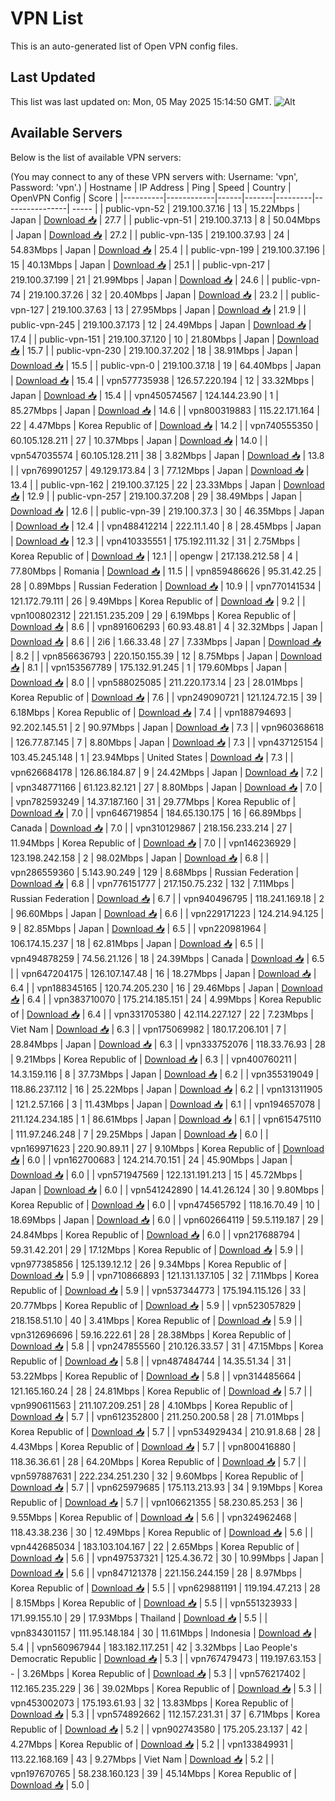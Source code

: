 # VPN List

This is an auto-generated list of Open VPN config files.

## Last Updated

This list was last updated on: Mon, 05 May 2025 15:14:50 GMT.
![Alt](https://repobeats.axiom.co/api/embed/186b98318ef1479477931607c1ad7d823f12451f.svg "Repobeats analytics image")

## Available Servers

Below is the list of available VPN servers:

(You may connect to any of these VPN servers with: Username: 'vpn', Password: 'vpn'.)
| Hostname | IP Address | Ping | Speed | Country | OpenVPN Config | Score |
|----------|------------|------|-------|---------|----------------| ----- |
| public-vpn-52 | 219.100.37.16 | 13 | 15.22Mbps | Japan | [Download 📥](./configs/server_0_JP.ovpn) | 27.7 |
| public-vpn-51 | 219.100.37.13 | 8 | 50.04Mbps | Japan | [Download 📥](./configs/server_1_JP.ovpn) | 27.2 |
| public-vpn-135 | 219.100.37.93 | 24 | 54.83Mbps | Japan | [Download 📥](./configs/server_2_JP.ovpn) | 25.4 |
| public-vpn-199 | 219.100.37.196 | 15 | 40.13Mbps | Japan | [Download 📥](./configs/server_3_JP.ovpn) | 25.1 |
| public-vpn-217 | 219.100.37.199 | 21 | 21.99Mbps | Japan | [Download 📥](./configs/server_4_JP.ovpn) | 24.6 |
| public-vpn-74 | 219.100.37.26 | 32 | 20.40Mbps | Japan | [Download 📥](./configs/server_5_JP.ovpn) | 23.2 |
| public-vpn-127 | 219.100.37.63 | 13 | 27.95Mbps | Japan | [Download 📥](./configs/server_6_JP.ovpn) | 21.9 |
| public-vpn-245 | 219.100.37.173 | 12 | 24.49Mbps | Japan | [Download 📥](./configs/server_7_JP.ovpn) | 17.4 |
| public-vpn-151 | 219.100.37.120 | 10 | 21.80Mbps | Japan | [Download 📥](./configs/server_8_JP.ovpn) | 15.7 |
| public-vpn-230 | 219.100.37.202 | 18 | 38.91Mbps | Japan | [Download 📥](./configs/server_9_JP.ovpn) | 15.5 |
| public-vpn-0 | 219.100.37.18 | 19 | 64.40Mbps | Japan | [Download 📥](./configs/server_10_JP.ovpn) | 15.4 |
| vpn577735938 | 126.57.220.194 | 12 | 33.32Mbps | Japan | [Download 📥](./configs/server_11_JP.ovpn) | 15.4 |
| vpn450574567 | 124.144.23.90 | 1 | 85.27Mbps | Japan | [Download 📥](./configs/server_12_JP.ovpn) | 14.6 |
| vpn800319883 | 115.22.171.164 | 22 | 4.47Mbps | Korea Republic of | [Download 📥](./configs/server_13_KR.ovpn) | 14.2 |
| vpn740555350 | 60.105.128.211 | 27 | 10.37Mbps | Japan | [Download 📥](./configs/server_14_JP.ovpn) | 14.0 |
| vpn547035574 | 60.105.128.211 | 38 | 3.82Mbps | Japan | [Download 📥](./configs/server_15_JP.ovpn) | 13.8 |
| vpn769901257 | 49.129.173.84 | 3 | 77.12Mbps | Japan | [Download 📥](./configs/server_16_JP.ovpn) | 13.4 |
| public-vpn-162 | 219.100.37.125 | 22 | 23.33Mbps | Japan | [Download 📥](./configs/server_17_JP.ovpn) | 12.9 |
| public-vpn-257 | 219.100.37.208 | 29 | 38.49Mbps | Japan | [Download 📥](./configs/server_18_JP.ovpn) | 12.6 |
| public-vpn-39 | 219.100.37.3 | 30 | 46.35Mbps | Japan | [Download 📥](./configs/server_19_JP.ovpn) | 12.4 |
| vpn488412214 | 222.11.1.40 | 8 | 28.45Mbps | Japan | [Download 📥](./configs/server_20_JP.ovpn) | 12.3 |
| vpn410335551 | 175.192.111.32 | 31 | 2.75Mbps | Korea Republic of | [Download 📥](./configs/server_21_KR.ovpn) | 12.1 |
| opengw | 217.138.212.58 | 4 | 77.80Mbps | Romania | [Download 📥](./configs/server_22_RO.ovpn) | 11.5 |
| vpn859486626 | 95.31.42.25 | 28 | 0.89Mbps | Russian Federation | [Download 📥](./configs/server_23_RU.ovpn) | 10.9 |
| vpn770141534 | 121.172.79.111 | 26 | 9.49Mbps | Korea Republic of | [Download 📥](./configs/server_24_KR.ovpn) | 9.2 |
| vpn100802312 | 221.151.235.209 | 29 | 6.19Mbps | Korea Republic of | [Download 📥](./configs/server_25_KR.ovpn) | 8.6 |
| vpn891606293 | 60.93.48.81 | 4 | 32.32Mbps | Japan | [Download 📥](./configs/server_26_JP.ovpn) | 8.6 |
| 2i6 | 1.66.33.48 | 27 | 7.33Mbps | Japan | [Download 📥](./configs/server_27_JP.ovpn) | 8.2 |
| vpn856636793 | 220.150.155.39 | 12 | 8.75Mbps | Japan | [Download 📥](./configs/server_28_JP.ovpn) | 8.1 |
| vpn153567789 | 175.132.91.245 | 1 | 179.60Mbps | Japan | [Download 📥](./configs/server_29_JP.ovpn) | 8.0 |
| vpn588025085 | 211.220.173.14 | 23 | 28.01Mbps | Korea Republic of | [Download 📥](./configs/server_30_KR.ovpn) | 7.6 |
| vpn249090721 | 121.124.72.15 | 39 | 6.18Mbps | Korea Republic of | [Download 📥](./configs/server_31_KR.ovpn) | 7.4 |
| vpn188794693 | 92.202.145.51 | 2 | 90.97Mbps | Japan | [Download 📥](./configs/server_32_JP.ovpn) | 7.3 |
| vpn960368618 | 126.77.87.145 | 7 | 8.80Mbps | Japan | [Download 📥](./configs/server_33_JP.ovpn) | 7.3 |
| vpn437125154 | 103.45.245.148 | 1 | 23.94Mbps | United States | [Download 📥](./configs/server_34_US.ovpn) | 7.3 |
| vpn626684178 | 126.86.184.87 | 9 | 24.42Mbps | Japan | [Download 📥](./configs/server_35_JP.ovpn) | 7.2 |
| vpn348771166 | 61.123.82.121 | 27 | 8.80Mbps | Japan | [Download 📥](./configs/server_36_JP.ovpn) | 7.0 |
| vpn782593249 | 14.37.187.160 | 31 | 29.77Mbps | Korea Republic of | [Download 📥](./configs/server_37_KR.ovpn) | 7.0 |
| vpn646719854 | 184.65.130.175 | 16 | 66.89Mbps | Canada | [Download 📥](./configs/server_38_CA.ovpn) | 7.0 |
| vpn310129867 | 218.156.233.214 | 27 | 11.94Mbps | Korea Republic of | [Download 📥](./configs/server_39_KR.ovpn) | 7.0 |
| vpn146236929 | 123.198.242.158 | 2 | 98.02Mbps | Japan | [Download 📥](./configs/server_40_JP.ovpn) | 6.8 |
| vpn286559360 | 5.143.90.249 | 129 | 8.68Mbps | Russian Federation | [Download 📥](./configs/server_41_RU.ovpn) | 6.8 |
| vpn776151777 | 217.150.75.232 | 132 | 7.11Mbps | Russian Federation | [Download 📥](./configs/server_42_RU.ovpn) | 6.7 |
| vpn940496795 | 118.241.169.18 | 2 | 96.60Mbps | Japan | [Download 📥](./configs/server_43_JP.ovpn) | 6.6 |
| vpn229171223 | 124.214.94.125 | 9 | 82.85Mbps | Japan | [Download 📥](./configs/server_44_JP.ovpn) | 6.5 |
| vpn220981964 | 106.174.15.237 | 18 | 62.81Mbps | Japan | [Download 📥](./configs/server_45_JP.ovpn) | 6.5 |
| vpn494878259 | 74.56.21.126 | 18 | 24.39Mbps | Canada | [Download 📥](./configs/server_46_CA.ovpn) | 6.5 |
| vpn647204175 | 126.107.147.48 | 16 | 18.27Mbps | Japan | [Download 📥](./configs/server_47_JP.ovpn) | 6.4 |
| vpn188345165 | 120.74.205.230 | 16 | 29.46Mbps | Japan | [Download 📥](./configs/server_48_JP.ovpn) | 6.4 |
| vpn383710070 | 175.214.185.151 | 24 | 4.99Mbps | Korea Republic of | [Download 📥](./configs/server_49_KR.ovpn) | 6.4 |
| vpn331705380 | 42.114.227.127 | 22 | 7.23Mbps | Viet Nam | [Download 📥](./configs/server_50_VN.ovpn) | 6.3 |
| vpn175069982 | 180.17.206.101 | 7 | 28.84Mbps | Japan | [Download 📥](./configs/server_51_JP.ovpn) | 6.3 |
| vpn333752076 | 118.33.76.93 | 28 | 9.21Mbps | Korea Republic of | [Download 📥](./configs/server_52_KR.ovpn) | 6.3 |
| vpn400760211 | 14.3.159.116 | 8 | 37.73Mbps | Japan | [Download 📥](./configs/server_53_JP.ovpn) | 6.2 |
| vpn355319049 | 118.86.237.112 | 16 | 25.22Mbps | Japan | [Download 📥](./configs/server_54_JP.ovpn) | 6.2 |
| vpn131311905 | 121.2.57.166 | 3 | 11.43Mbps | Japan | [Download 📥](./configs/server_55_JP.ovpn) | 6.1 |
| vpn194657078 | 211.124.234.185 | 1 | 86.61Mbps | Japan | [Download 📥](./configs/server_56_JP.ovpn) | 6.1 |
| vpn615475110 | 111.97.246.248 | 7 | 29.25Mbps | Japan | [Download 📥](./configs/server_57_JP.ovpn) | 6.0 |
| vpn169971623 | 220.90.89.11 | 27 | 9.10Mbps | Korea Republic of | [Download 📥](./configs/server_58_KR.ovpn) | 6.0 |
| vpn162700683 | 124.214.70.151 | 24 | 45.90Mbps | Japan | [Download 📥](./configs/server_59_JP.ovpn) | 6.0 |
| vpn571947569 | 122.131.191.213 | 15 | 45.72Mbps | Japan | [Download 📥](./configs/server_60_JP.ovpn) | 6.0 |
| vpn541242890 | 14.41.26.124 | 30 | 9.80Mbps | Korea Republic of | [Download 📥](./configs/server_61_KR.ovpn) | 6.0 |
| vpn474565792 | 118.16.70.49 | 10 | 18.69Mbps | Japan | [Download 📥](./configs/server_62_JP.ovpn) | 6.0 |
| vpn602664119 | 59.5.119.187 | 29 | 24.84Mbps | Korea Republic of | [Download 📥](./configs/server_63_KR.ovpn) | 6.0 |
| vpn217688794 | 59.31.42.201 | 29 | 17.12Mbps | Korea Republic of | [Download 📥](./configs/server_64_KR.ovpn) | 5.9 |
| vpn977385856 | 125.139.12.12 | 26 | 9.34Mbps | Korea Republic of | [Download 📥](./configs/server_65_KR.ovpn) | 5.9 |
| vpn710866893 | 121.131.137.105 | 32 | 7.11Mbps | Korea Republic of | [Download 📥](./configs/server_66_KR.ovpn) | 5.9 |
| vpn537344773 | 175.194.115.126 | 33 | 20.77Mbps | Korea Republic of | [Download 📥](./configs/server_67_KR.ovpn) | 5.9 |
| vpn523057829 | 218.158.51.10 | 40 | 3.41Mbps | Korea Republic of | [Download 📥](./configs/server_68_KR.ovpn) | 5.9 |
| vpn312696696 | 59.16.222.61 | 28 | 28.38Mbps | Korea Republic of | [Download 📥](./configs/server_69_KR.ovpn) | 5.8 |
| vpn247855560 | 210.126.33.57 | 31 | 47.15Mbps | Korea Republic of | [Download 📥](./configs/server_70_KR.ovpn) | 5.8 |
| vpn487484744 | 14.35.51.34 | 31 | 53.22Mbps | Korea Republic of | [Download 📥](./configs/server_71_KR.ovpn) | 5.8 |
| vpn314485664 | 121.165.160.24 | 28 | 24.81Mbps | Korea Republic of | [Download 📥](./configs/server_72_KR.ovpn) | 5.7 |
| vpn990611563 | 211.107.209.251 | 28 | 4.10Mbps | Korea Republic of | [Download 📥](./configs/server_73_KR.ovpn) | 5.7 |
| vpn612352800 | 211.250.200.58 | 28 | 71.01Mbps | Korea Republic of | [Download 📥](./configs/server_74_KR.ovpn) | 5.7 |
| vpn534929434 | 210.91.8.68 | 28 | 4.43Mbps | Korea Republic of | [Download 📥](./configs/server_75_KR.ovpn) | 5.7 |
| vpn800416880 | 118.36.36.61 | 28 | 64.20Mbps | Korea Republic of | [Download 📥](./configs/server_76_KR.ovpn) | 5.7 |
| vpn597887631 | 222.234.251.230 | 32 | 9.60Mbps | Korea Republic of | [Download 📥](./configs/server_77_KR.ovpn) | 5.7 |
| vpn625979685 | 175.113.213.93 | 34 | 9.19Mbps | Korea Republic of | [Download 📥](./configs/server_78_KR.ovpn) | 5.7 |
| vpn106621355 | 58.230.85.253 | 36 | 9.55Mbps | Korea Republic of | [Download 📥](./configs/server_79_KR.ovpn) | 5.6 |
| vpn324962468 | 118.43.38.236 | 30 | 12.49Mbps | Korea Republic of | [Download 📥](./configs/server_80_KR.ovpn) | 5.6 |
| vpn442685034 | 183.103.104.167 | 22 | 2.65Mbps | Korea Republic of | [Download 📥](./configs/server_81_KR.ovpn) | 5.6 |
| vpn497537321 | 125.4.36.72 | 30 | 10.99Mbps | Japan | [Download 📥](./configs/server_82_JP.ovpn) | 5.6 |
| vpn847121378 | 221.156.244.159 | 28 | 8.97Mbps | Korea Republic of | [Download 📥](./configs/server_83_KR.ovpn) | 5.5 |
| vpn629881191 | 119.194.47.213 | 28 | 8.15Mbps | Korea Republic of | [Download 📥](./configs/server_84_KR.ovpn) | 5.5 |
| vpn551323933 | 171.99.155.10 | 29 | 17.93Mbps | Thailand | [Download 📥](./configs/server_85_TH.ovpn) | 5.5 |
| vpn834301157 | 111.95.148.184 | 30 | 11.61Mbps | Indonesia | [Download 📥](./configs/server_86_ID.ovpn) | 5.4 |
| vpn560967944 | 183.182.117.251 | 42 | 3.32Mbps | Lao People's Democratic Republic | [Download 📥](./configs/server_87_LA.ovpn) | 5.3 |
| vpn767479473 | 119.197.63.153 | - | 3.26Mbps | Korea Republic of | [Download 📥](./configs/server_88_KR.ovpn) | 5.3 |
| vpn576217402 | 112.165.235.229 | 36 | 39.02Mbps | Korea Republic of | [Download 📥](./configs/server_89_KR.ovpn) | 5.3 |
| vpn453002073 | 175.193.61.93 | 32 | 13.83Mbps | Korea Republic of | [Download 📥](./configs/server_90_KR.ovpn) | 5.3 |
| vpn574892662 | 112.157.231.31 | 37 | 6.71Mbps | Korea Republic of | [Download 📥](./configs/server_91_KR.ovpn) | 5.2 |
| vpn902743580 | 175.205.23.137 | 42 | 4.27Mbps | Korea Republic of | [Download 📥](./configs/server_92_KR.ovpn) | 5.2 |
| vpn133849931 | 113.22.168.169 | 43 | 9.27Mbps | Viet Nam | [Download 📥](./configs/server_93_VN.ovpn) | 5.2 |
| vpn197670765 | 58.238.160.123 | 39 | 45.14Mbps | Korea Republic of | [Download 📥](./configs/server_94_KR.ovpn) | 5.0 |
